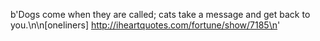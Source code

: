 b'Dogs come when they are called; cats take a message and get back to you.\n\n[oneliners] http://iheartquotes.com/fortune/show/7185\n'